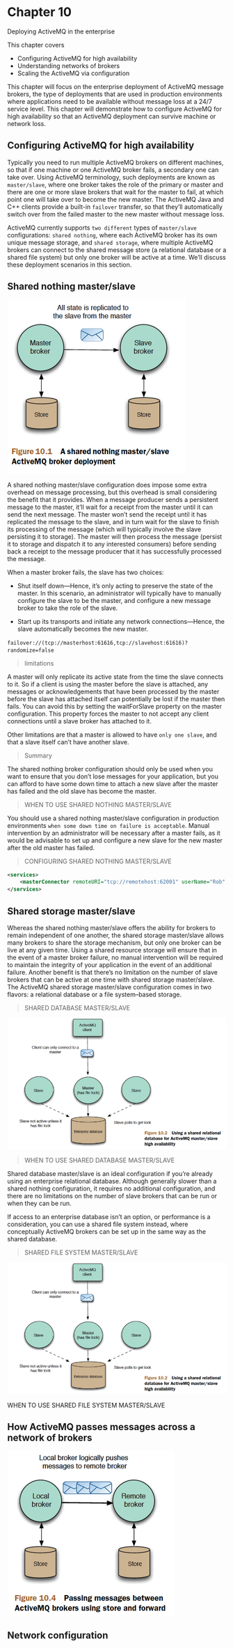 # Chapter 10

Deploying ActiveMQ in the enterprise

This chapter covers

- Configuring ActiveMQ for high availability
- Understanding networks of brokers
- Scaling the ActiveMQ via configuration

This chapter will focus on the enterprise deployment of ActiveMQ message brokers,
the type of deployments that are used in production environments where
applications need to be available without message loss at a 24/7 service level. This
chapter will demonstrate how to configure ActiveMQ for high availability so that an
ActiveMQ deployment can survive machine or network loss.

## Configuring ActiveMQ for high availability

Typically you need to run multiple ActiveMQ brokers on different machines, so that if one machine or one ActiveMQ broker
fails, a secondary one can take over. Using ActiveMQ terminology, such deployments
are known as `master/slave`, where one broker takes the role of the primary or
master and there are one or more slave brokers that wait for the master to fail, at
which point one will take over to become the new master. The ActiveMQ Java and C++
clients provide a built-in `failover` transfer, so that they’ll automatically switch over from
the failed master to the new master without message loss.

ActiveMQ currently supports `two different` types of `master/slave` configurations:
`shared nothing`, where each ActiveMQ broker has its own unique message storage, and
`shared storage`, where multiple ActiveMQ brokers can connect to the shared message
store (a relational database or a shared file system) but only one broker will be active
at a time. We’ll discuss these deployment scenarios in this section.

## Shared nothing master/slave

![active-master-slave-shared-nothing](./images/active-master-slave-shared-nothing.png)

A shared nothing master/slave configuration does impose some extra overhead on
message processing, but this overhead is small considering the benefit that it provides.
When a message producer sends a persistent message to the master, it’ll wait for a
receipt from the master until it can send the next message. The master won’t send the
receipt until it has replicated the message to the slave, and in turn wait for the slave to
finish its processing of the message (which will typically involve the slave persisting it
to storage). The master will then process the message (persist it to storage and dispatch
it to any interested consumers) before sending back a receipt to the message
producer that it has successfully processed the message.

When a master broker fails, the slave has two choices:

- Shut itself down—Hence, it’s only acting to preserve the state of the master. In this
  scenario, an administrator will typically have to manually configure the slave to
  be the master, and configure a new message broker to take the role of the slave.

- Start up its transports and initiate any network connections—Hence, the slave automatically
  becomes the new master.

`failover://(tcp://masterhost:61616,tcp://slavehost:61616)?randomize=false`

> limitations

A master will only replicate its active state from the time the slave connects to it. So if a client is
using the master before the slave is attached, any messages or acknowledgements that
have been processed by the master before the slave has attached itself can potentially
be lost if the master then fails. You can avoid this by setting the waitForSlave property
on the master configuration. This property forces the master to not accept any client
connections until a slave broker has attached to it.

Other limitations are that a master is allowed to have `only one slave`, and that a slave itself can’t have another slave.

> Summary

The shared nothing broker configuration should only be used when you want to ensure that you don’t lose
messages for your application, but you can afford to have some down time to attach a
new slave after the master has failed and the old slave has become the master.

> WHEN TO USE SHARED NOTHING MASTER/SLAVE

You should use a shared nothing master/slave configuration in production environments
`when some down time on failure is acceptable`. Manual intervention by an
administrator will be necessary after a master fails, as it would be advisable to set up
and configure a new slave for the new master after the old master has failed.

> CONFIGURING SHARED NOTHING MASTER/SLAVE

```xml
<services>
    <masterConnector remoteURI="tcp://remotehost:62001" userName="Rob" password="Davies"/>
</services>
```

## Shared storage master/slave

Whereas the shared nothing master/slave offers the ability for brokers to remain independent
of one another, the shared storage master/slave allows many brokers to share the
storage mechanism, but only one broker can be live at any given time. Using a shared
resource storage will ensure that in the event of a master broker failure, no manual
intervention will be required to maintain the integrity of your application in the event
of an additional failure. Another benefit is that there’s no limitation on the number of
slave brokers that can be active at one time with shared storage master/slave.
The ActiveMQ shared storage master/slave configuration comes in two flavors: a
relational database or a file system–based storage.

> SHARED DATABASE MASTER/SLAVE

![active-shared-master-slave](./images/active-shared-master-slave.png)

> WHEN TO USE SHARED DATABASE MASTER/SLAVE

Shared database master/slave is an ideal configuration if you’re already using an
enterprise relational database. Although generally slower than a shared nothing configuration,
it requires no additional configuration, and there are no limitations on the
number of slave brokers that can be run or when they can be run.

If access to an enterprise database isn’t an option, or performance is a consideration,
you can use a shared file system instead, where conceptually ActiveMQ brokers
can be set up in the same way as the shared database.

> SHARED FILE SYSTEM MASTER/SLAVE

![active-shared-master-slave](./images/active-shared-master-slave.png)

WHEN TO USE SHARED FILE SYSTEM MASTER/SLAVE

## How ActiveMQ passes messages across a network of brokers

![active-broker-to-broker](./images/active-broker-to-broker.png)

## Network configuration
